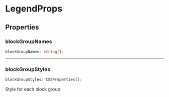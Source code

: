 # LegendProps

## Properties

### blockGroupNames

```ts
blockGroupNames: string[];
```

***

### blockGroupStyles

```ts
blockGroupStyles: CSSProperties[];
```

Style for each block group
